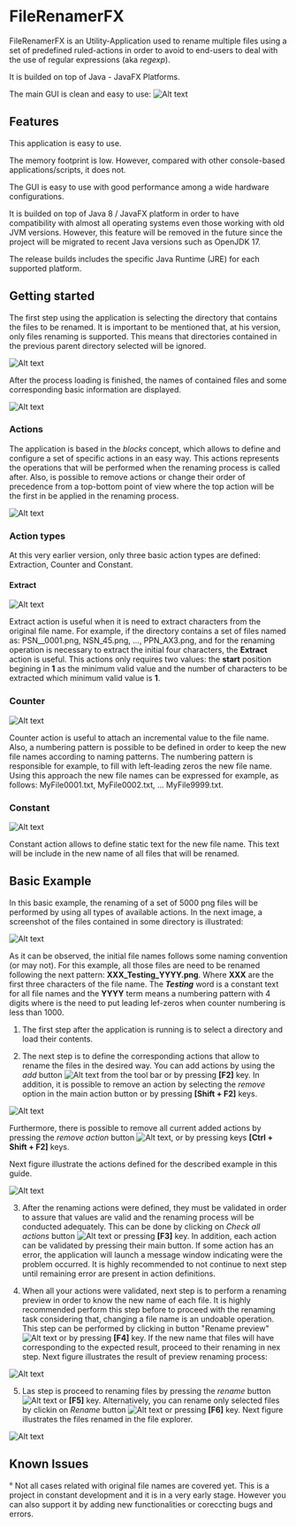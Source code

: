 # FileRenamerFX
FileRenamerFX is an Utility-Application used to rename multiple files using a set of predefined ruled-actions in order 
to avoid to end-users to deal with the use of regular expressions (aka *regexp*).

It is builded on top of Java - JavaFX Platforms.

The main GUI is clean and easy to use:
![Alt text](readme/images/01_MainWindow.png?raw=true "FileRenamerFX main window")

## Features
This application is easy to use.

The memory footprint is low. However, compared with other console-based applications/scripts, it does not.

The GUI is easy to use with good performance among a wide hardware configurations.

It is builded on top of Java 8 / JavaFX platform in order to have compatibility with almost all operating systems even those working with old JVM versions. However, this feature will be removed in the future since the project will be migrated to recent Java versions such as OpenJDK 17.

The release builds includes the specific Java Runtime (JRE) for each supported platform.

## Getting started
The first step using the application is selecting the directory that contains the files to be renamed. It is important to be mentioned that, at his version, only files renaming is supported. This means that directories contained in the previous parent directory selected will be ignored.

![Alt text](readme/images/04_LoadingDirectoryContents.png?raw=true "FileRenamerFX - Selecting a directory and loading their contents.")

After the process loading is finished, the names of contained files and some corresponding basic information are displayed.

![Alt text](readme/images/05_DirectoryContentsLoaded.png?raw=true "FileRenamerFX - Displaying directory files content.")

### Actions
The application is based in the *blocks* concept, which allows to define and configure a set of specific actions in an easy way. 
This actions represents the operations that will be performed when the renaming process is called after. 
Also, is possible to remove actions or change their order of precedence from a top-bottom point of view where the top action
will be the first in be applied in the renaming process.

![Alt text](readme/images/03_ActionTypes.png?raw=true "FileRenamerFX - Action types")
### Action types
At this very earlier version, only three basic action types are defined: Extraction, Counter and Constant.
#### Extract
![Alt text](readme/images/02_ActionExtract_NotChecked.png?raw=true "FileRenamerFX - Extract action.")

Extract action is useful when it is need to extract characters from the original file name. 
For example, if the directory contains a set of files named as: PSN__0001.png, NSN_45.png, ..., PPN_AX3.png,
and for the renaming operation is necessary to extract the initial four characters, the **Extract** action is useful.
This actions only requires two values: the **start** position begining in **1** as the minimum valid value and the number of characters to be extracted which minimum valid value is **1**.

### Counter
![Alt text](readme/images/02_ActionCounter_NotChecked.png?raw=true "FileRenamerFX - Counter action.")

Counter action is useful to attach an incremental value to the file name. Also, a numbering pattern is possible to be defined 
in order to keep the new file names according to naming patterns. The numbering pattern is responsible for example, to fill with left-leading zeros 
the new file name. Using this approach the new file names can be expressed for example, as follows: MyFile0001.txt, MyFile0002.txt, ... MyFile9999.txt.

### Constant
![Alt text](readme/images/02_ActionConstant_NotChecked.png?raw=true "FileRenamerFX - Constant action.")

Constant action allows to define static text for the new file name. This text will be include in the new name of all files that will be renamed.

## Basic Example
In this basic example, the renaming of a set of 5000 png files will be performed by using all types of available actions.
In the next image, a screenshot of the files contained in some directory is illustrated:

![Alt text](readme/images/10_OriginalFiles.png?raw=true "FileRenamerFX - Original files.")

As it can be observed, the initial file names follows some naming convention (or may not). For this example, all those files are need to
be renamed following the next pattern: **XXX_Testing_YYYY.png**. Where **XXX** are the first three characters of the file name. The **_Testing_** word is a constant text for all file names and the **YYYY** term means a numbering pattern with 4 digits where is the need to put leading lef-zeros when counter numbering is less than 1000.

1. The first step after the application is running is to select a directory and load their contents.

2. The next step is to define the corresponding actions that allow to rename the files in the desired way. You can add actions by using the *add* button ![Alt text](readme/images/13_01_ButtonAddAction.png?raw=true "FileRenamerFX - Add Action.") from the tool bar or by pressing **[F2]** key. In addition, it is possible to remove an action by selecting the *remove* option in the main action button or by pressing **[Shift + F2]** keys. 

![Alt text](readme/images/14_RemoveAction.png?raw=true "FileRenamerFX - Remove action.")

Furthermore, there is possible to remove all current added actions by pressing the *remove action* button ![Alt text](readme/images/13_02_ButtonRemoveAllActions.png?raw=true "FileRenamerFX - Remove all actions."), or by pressing keys **[Ctrl + Shift + F2]** keys.

Next figure illustrate the actions defined for the described example in this guide.

![Alt text](readme/images/06_ActionsNotChecked_01.png?raw=true "FileRenamerFX - Actions definition.")
     
3. After the renaming actions were defined, they must be validated in order to assure that values are valid and the renaming process will be conducted adequately. This can be done by clicking on *Check all actions* button ![Alt text](readme/images/13_03_ButtonCheckAllActions.png?raw=true "FileRenamerFX - Add Action.") or pressing **[F3]** key. In addition, each action can be validated by pressing their main button. If some action has an error, the application will launch a message window indicating were the problem occurred. It is highly recommended to not continue to next step until remaining error are present in action definitions.

4. When all your actions were validated, next step is to perform a renaming preview in order to know the new name of each file. It is highly recommended perform this step before to proceed with the renaming task considering that, changing a file name is an undoable operation. This step can be performed by clicking in button "Rename preview" ![Alt text](readme/images/13_04_ButtonRenamingPreview.png?raw=true "FileRenamerFX - Add Action.") or by pressing **[F4]** key. If the new name that files will have corresponding to the expected result, proceed to their renaming in nex step. Next figure illustrates the result of preview renaming process:

![Alt text](readme/images/09_renamingPreviewResult.png?raw=true "FileRenamerFX - Add Action.")

5. Las step is proceed to renaming files by pressing the *rename* button ![Alt text](readme/images/13_05_ButtonRenameAll.png?raw=true "FileRenamerFX - Add Action.") or **[F5]**  key. Alternatively, you can rename only selected files by clickin on *Rename* button ![Alt text](readme/images/13_05_ButtonRenameSelection.png?raw=true "FileRenamerFX - Add Action.") or pressing **[F6]** key. Next figure illustrates the files renamed in the file explorer.

![Alt text](readme/images/12_RenamingResult.png?raw=true "FileRenamerFX - Add Action.")

## Known Issues
°    Not all cases related with original file names are covered yet. This is a project in constant development and it is in a very early stage. However you can also support it by adding new functionalities or coreccting bugs and errors.
